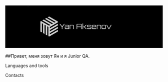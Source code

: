 ![Header](https://github.com/PyroJombie/PyroJombie/blob/main/pic/logo.jpg?raw=true)

##Привет, меня зовут Ян и я Junior QA.

Languages and tools

Contacts

